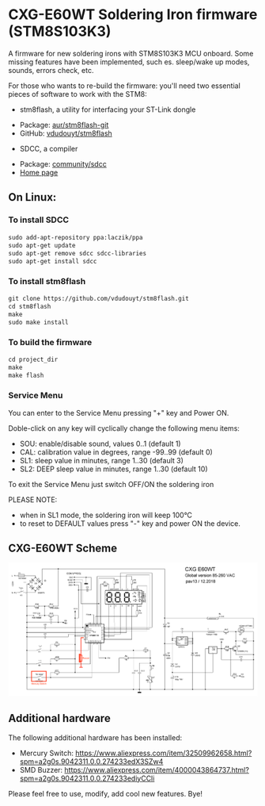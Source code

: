 # CXG-E60WT Soldering Iron firmware (STM8S103K3)

A firmware for new soldering irons with STM8S103K3 MCU onboard. Some missing features have been implemented, such es. sleep/wake up modes, sounds, errors check, etc. 

For those who wants to re-build the firmware: you'll need two essential pieces of software to work with the STM8:

- stm8flash, a utility for interfacing your ST-Link dongle
* Package: [aur/stm8flash-git](https://aur.archlinux.org/packages/stm8flash-git/)
* GitHub: [vdudouyt/stm8flash](https://github.com/vdudouyt/stm8flash)
- SDCC, a compiler
* Package: [community/sdcc](https://www.archlinux.org/packages/?q=sdcc)
* [Home page](https://sourceforge.net/projects/sdcc/files/snapshot_builds/)

## On Linux:

### To install SDCC
```
sudo add-apt-repository ppa:laczik/ppa
sudo apt-get update
sudo apt-get remove sdcc sdcc-libraries
sudo apt-get install sdcc
```
### To install stm8flash
```
git clone https://github.com/vdudouyt/stm8flash.git
cd stm8flash
make
sudo make install
```
### To build the firmware
```
cd project_dir
make
make flash
```

### Service Menu
You can enter to the Service Menu pressing "+" key and Power ON.

Doble-click on any key will cyclically change the following menu items:
* SOU: enable/disable sound, values 0..1 (default 1)
* CAL: calibration value in degrees, range -99..99 (default 0)
* SL1: sleep value in minutes, range 1..30 (default 3)
* SL2: DEEP sleep value in minutes, range 1..30 (default 10)

To exit the Service Menu just switch OFF/ON the soldering iron

PLEASE NOTE: 
* when in SL1 mode, the soldering iron will keep 100°C
* to reset to DEFAULT values press "-" key and power ON the device.

## CXG-E60WT Scheme

![CXG-E60WT Scheme](/images/scheme.gif)

## Additional hardware

The following additional hardware has been installed:
- Mercury Switch: https://www.aliexpress.com/item/32509962658.html?spm=a2g0s.9042311.0.0.274233edX3SZw4
- SMD Buzzer:   https://www.aliexpress.com/item/4000043864737.html?spm=a2g0s.9042311.0.0.274233ediyCCli


Please feel free to use, modify, add cool new features.  Bye!
